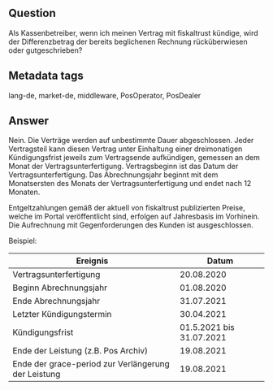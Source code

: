 ## Question
Als Kassenbetreiber, wenn ich meinen Vertrag mit fiskaltrust kündige, wird der Differenzbetrag der bereits beglichenen Rechnung rücküberwiesen oder gutgeschrieben? 

## Metadata tags
lang-de, market-de, middleware, PosOperator, PosDealer

## Answer

Nein. Die Verträge werden auf unbestimmte Dauer abgeschlossen. Jeder Vertragsteil kann diesen Vertrag unter Einhaltung einer dreimonatigen Kündigungsfrist jeweils zum Vertragsende aufkündigen, gemessen an dem Monat der Vertragsunterfertigung. Vertragsbeginn ist das Datum der Vertragsunterfertigung. Das Abrechnungsjahr beginnt mit dem Monatsersten des Monats der Vertragsunterfertigung und endet nach 12 Monaten.

Entgeltzahlungen gemäß der aktuell von fiskaltrust publizierten Preise, welche im Portal veröffentlicht sind, erfolgen auf Jahresbasis im Vorhinein. Die Aufrechnung mit Gegenforderungen des Kunden ist ausgeschlossen.

Beispiel:

| Ereignis                                            | Datum                    |
| --------------------------------------------------- | ------------------------ |
| Vertragsunterfertigung                              | 20.08.2020               |
| Beginn Abrechnungsjahr                              | 01.08.2020               |
| Ende Abrechnungsjahr                                | 31.07.2021               |
| Letzter Kündigungstermin                            | 30.04.2021               |
| Kündigungsfrist                                     | 01.5.2021 bis 31.07.2021 |
| Ende der Leistung (z.B. Pos Archiv)                 | 19.08.2021               |
| Ende der grace-period zur Verlängerung der Leistung | 19.08.2021               |

